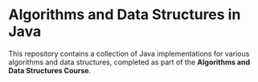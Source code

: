 # Algorithms and Data Structures in Java

This repository contains a collection of Java implementations for various algorithms and data structures, completed as part of the **Algorithms and Data Structures Course**.
